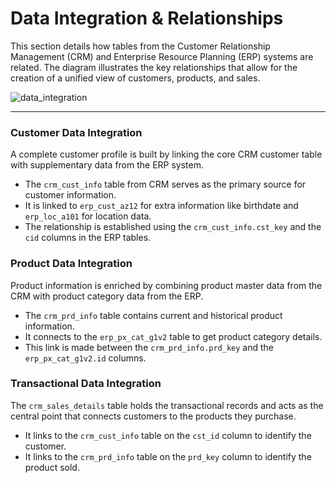 # Data Integration & Relationships

This section details how tables from the Customer Relationship Management (CRM) and Enterprise Resource Planning (ERP) systems are related. The diagram illustrates the key relationships that allow for the creation of a unified view of customers, products, and sales.

![data_integration](https://github.com/user-attachments/assets/07abe27f-2d6b-4f89-b3b3-72535d5afd64)

-----

### Customer Data Integration

A complete customer profile is built by linking the core CRM customer table with supplementary data from the ERP system.

  * The `crm_cust_info` table from CRM serves as the primary source for customer information.
  * It is linked to `erp_cust_az12` for extra information like birthdate and `erp_loc_a101` for location data.
  * The relationship is established using the `crm_cust_info.cst_key` and the `cid` columns in the ERP tables.

### Product Data Integration

Product information is enriched by combining product master data from the CRM with product category data from the ERP.

  * The `crm_prd_info` table contains current and historical product information.
  * It connects to the `erp_px_cat_g1v2` table to get product category details.
  * This link is made between the `crm_prd_info.prd_key` and the `erp_px_cat_g1v2.id` columns.

### Transactional Data Integration

The `crm_sales_details` table holds the transactional records and acts as the central point that connects customers to the products they purchase.

  * It links to the `crm_cust_info` table on the `cst_id` column to identify the customer.
  * It links to the `crm_prd_info` table on the `prd_key` column to identify the product sold.
